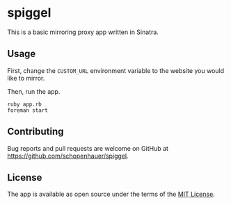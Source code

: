 # spiggel

This is a basic mirroring proxy app written in Sinatra.

## Usage

First, change the `CUSTOM_URL` environment variable to the website you would like to mirror.

Then, run the app.

```
ruby app.rb
foreman start
```

## Contributing

Bug reports and pull requests are welcome on GitHub at https://github.com/schopenhauer/spiggel.

## License

The app is available as open source under the terms of the [MIT License](http://opensource.org/licenses/MIT).
